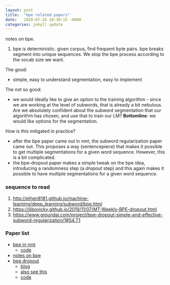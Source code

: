 ```yaml
---
layout: post
title:  "bpe related papers"
date:   2020-07-28 18:30:15 -0800
categories: jekyll update
---
```


notes on bpe.

1. bpe is deterministic. given corpus, find frequent byte pairs. bpe breaks segment into
unique sequences. We stop the bpe process according to the vocab size we want.

The good:
* simple, easy to understand segmentation, easy to implement

The not so good:
* we would ideally like to give an option to the training algorithm - since we are working
at the level of subwords, that is already a bit nebulous. Are we absolutely confident about
the subword segmentation that our algorithm has chosen, and use that to train our LM?
**Bottomline**: we would like options for the segmentation.

How is this mitigated in practice?
* after the bpe paper came out in nmt, the subword regularization paper came out.
This proposes a way (sentencepiece) that makes it possible to get multiple segmentations
for a given word sequence.
However, this is a bit complicated.
* the bpe-dropout paper makes a simple tweak on the bpe idea, introducing a randomness
step (a _dropout_ step) and this again makes it possible to have multiple segmentations
for a given word sequence.

### sequence to read
1. http://ethen8181.github.io/machine-learning/deep_learning/subword/bpe.html
2. https://jlibovicky.github.io/2019/11/07/MT-Weekly-BPE-dropout.html
3. https://www.groundai.com/project/bpe-dropout-simple-and-effective-subword-regularization/1#S4.T1

### Paper list
* [bpe in nmt](https://arxiv.org/pdf/1508.07909.pdf)
  * [code](https://github.com/rsennrich/subword-nmt)
* [notes on bpe](http://ethen8181.github.io/machine-learning/deep_learning/subword/bpe.html)
* [bpe dropout](https://arxiv.org/pdf/1910.13267.pdf)
  * [blog](https://jlibovicky.github.io/2019/11/07/MT-Weekly-BPE-dropout.html)
  * [also see this](https://www.groundai.com/project/bpe-dropout-simple-and-effective-subword-regularization/1)
  * [code](https://github.com/rsennrich/subword-nmt#advanced-features)
